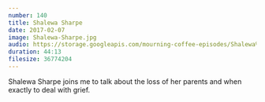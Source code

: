 ```yaml
---
number: 140
title: Shalewa Sharpe
date: 2017-02-07
image: Shalewa-Sharpe.jpg
audio: https://storage.googleapis.com/mourning-coffee-episodes/Shalewa%20Sharpe%20Release.mp3
duration: 44:13
filesize: 36774204
---
```


Shalewa Sharpe joins me to talk about the loss of her parents and when exactly to deal with grief.
